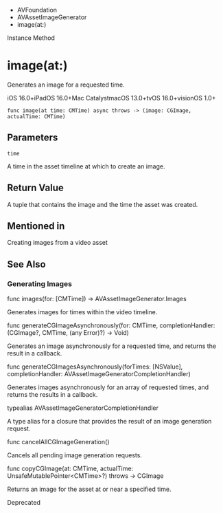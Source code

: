 

- AVFoundation
- AVAssetImageGenerator
-  image(at:) 

Instance Method

# image(at:)

Generates an image for a requested time.

iOS 16.0+iPadOS 16.0+Mac CatalystmacOS 13.0+tvOS 16.0+visionOS 1.0+

``` source
func image(at time: CMTime) async throws -> (image: CGImage, actualTime: CMTime)
```

## Parameters 

`time`  

A time in the asset timeline at which to create an image.

## Return Value

A tuple that contains the image and the time the asset was created.

## Mentioned in 

Creating images from a video asset

## See Also

### Generating Images

func images(for: [CMTime]) -> AVAssetImageGenerator.Images

Generates images for times within the video timeline.

func generateCGImageAsynchronously(for: CMTime, completionHandler: (CGImage?, CMTime, (any Error)?) -> Void)

Generates an image asynchronously for a requested time, and returns the result in a callback.

func generateCGImagesAsynchronously(forTimes: [NSValue], completionHandler: AVAssetImageGeneratorCompletionHandler)

Generates images asynchronously for an array of requested times, and returns the results in a callback.

typealias AVAssetImageGeneratorCompletionHandler

A type alias for a closure that provides the result of an image generation request.

func cancelAllCGImageGeneration()

Cancels all pending image generation requests.

func copyCGImage(at: CMTime, actualTime: UnsafeMutablePointer&lt;CMTime>?) throws -> CGImage

Returns an image for the asset at or near a specified time.

Deprecated

